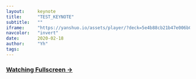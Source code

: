```yaml
---
layout:     keynote
title:      "TEST_KEYNOTE"
subtitle:   ""
iframe:     "https://yanshuo.io/assets/player/?deck=5e4b88cb21b47e006b0be6b3#/"
navcolor:   "invert"
date:       2020-02-18
author:     "Yh"
tags:
---
```


### [Watching Fullscreen → ](https://yanshuo.io/assets/player/?deck=5e4b88cb21b47e006b0be6b3#/)